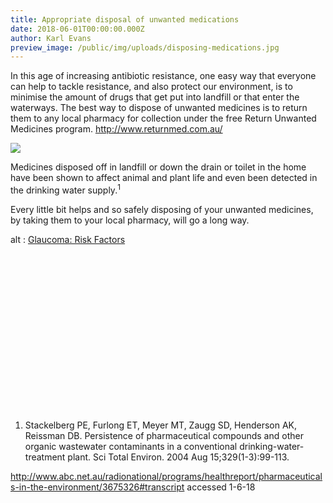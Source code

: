```yaml
---
title: Appropriate disposal of unwanted medications
date: 2018-06-01T00:00:00.000Z
author: Karl Evans
preview_image: /public/img/uploads/disposing-medications.jpg
---
```


In this age of increasing antibiotic resistance, one easy way that everyone can help to tackle resistance, and also protect our environment, is to minimise the amount of drugs that get put into landfill or that enter the waterways. The best way to dispose of unwanted medicines is to return them to any local pharmacy for collection under the free Return Unwanted Medicines program. http://www.returnmed.com.au/

![](/img/uploads/logo.png)

Medicines disposed off in landfill or down the drain or toilet in the home have been shown to affect animal and plant life and even been detected in the drinking water supply.<sup>1</sup>

Every little bit helps and so safely disposing of your unwanted medicines, by taking them to your local pharmacy, will go a long way.

<div class="myWrapper" style="position: relative; padding-bottom: 56.25%; height: 0;"><!--[if IE]><iframe frameborder="0" type="text/html" src="https://www.youtube.com/embed/jt2Hn4nqd2A" width="100%" height="100%" style="position:absolute;top:0;left:0;width:100%;height:100%;"></iframe><![endif]--><!--[if !IE]> <--><object data="https://www.youtube.com/embed/jt2Hn4nqd2A" type="text/html" width="100%" height="100%" style="position:absolute;top:0;left:0;width:100%;height:100%;">  alt : <a href="https://www.youtube.com/embed/jt2Hn4nqd2A">Glaucoma: Risk Factors </a></object><!--> <![endif]--></div>

1. Stackelberg PE, Furlong ET, Meyer MT, Zaugg SD, Henderson AK, Reissman DB. Persistence of pharmaceutical compounds and other organic wastewater contaminants in a conventional drinking-water-treatment plant. Sci Total Environ. 2004 Aug 15;329(1-3):99-113.

http://www.abc.net.au/radionational/programs/healthreport/pharmaceuticals-in-the-environment/3675326#transcript accessed 1-6-18
